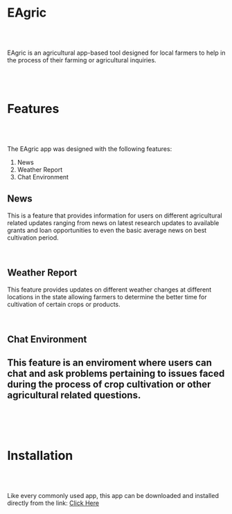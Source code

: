 <h1> EAgric </h1>
<br><br>

EAgric is an agricultural app-based tool designed for local farmers to help in the process of their farming or agricultural inquiries.

<br><br>

<h1> Features </h1>
<br><br>

The EAgric app was designed with the following features:
<ol>
<li>News</li>
<li>Weather Report</li>
<li>Chat Environment</li>
</ol>

<h2>News</h2>
<p>  This is a feature that provides information for users on different agricultural related updates ranging from news on latest research updates to available grants and loan opportunities to even the basic average news on best cultivation period.</p>

<br>

<h2>Weather Report</h2>
<p>   This feature provides updates on different weather changes at different locations in the state allowing farmers to determine the better time for cultivation of certain crops or products.</p>

<br>

<h2> Chat Environment <h2>
<p>   This feature is an enviroment where users can chat and ask problems pertaining to issues faced during the process of crop cultivation or other agricultural related questions.</p>

<br><br>


<h1> Installation </h1>
<br><br>

Like every commonly used app, this app can be downloaded and installed directly from the link: <a href="https://drive.google.com/file/d/1HLb4qM9L_OJs0UxQHbOJqwQtdFgPrdIU/view?usp=sharing"> Click Here </a>

